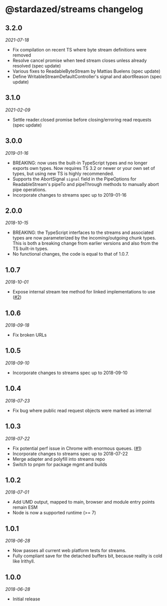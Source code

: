 # @stardazed/streams changelog

## 3.2.0
_2021-07-18_
* Fix compilation on recent TS where byte stream definitions were removed
* Resolve cancel promise when teed stream closes unless already resolved (spec update)
* Various fixes to ReadableByteStream by Mattias Buelens (spec update)
* Define WritableStreamDefaultController's signal and abortReason (spec update)

## 3.1.0
_2021-02-09_
* Settle reader.closed promise before closing/erroring read requests (spec update)

## 3.0.0
_2019-01-16_
* BREAKING: now uses the built-in TypeScript types and no longer exports own types. Now requires TS 3.2 or newer or your
  own set of types, but using new TS is highly recommended.
* Supports the AbortSignal `signal` field in the PipeOptions for ReadableStream's pipeTo and pipeThrough methods to manually
  abort pipe operations.
* Incorporate changes to streams spec up to 2019-01-16

## 2.0.0
_2018-10-15_
* BREAKING: the TypeScript interfaces to the streams and associated types are now parameterized by the incoming/outgoing chunk types.
  This is both a breaking change from earlier versions and also from the TS built-in types.
* No functional changes, the code is equal to that of 1.0.7.

## 1.0.7
_2018-10-01_
* Expose internal stream tee method for linked implementations to use ([#2](https://github.com/stardazed/sd-streams/issues/2))

## 1.0.6
_2018-09-18_
* Fix broken URLs

## 1.0.5
_2018-09-10_
* Incorporate changes to streams spec up to 2018-09-10

## 1.0.4
_2018-07-23_
* Fix bug where public read request objects were marked as internal

## 1.0.3
_2018-07-22_
* Fix potential perf issue in Chrome with enormous queues. ([#1](https://github.com/stardazed/sd-streams/issues/1))
* Incorporate changes to streams spec up to 2018-07-22
* Merge adapter and polyfill into streams repo
* Switch to pnpm for package mgmt and builds

## 1.0.2
_2018-07-01_
* Add UMD output, mapped to main, browser and module entry points remain ESM
* Node is now a supported runtime (>= 7)

## 1.0.1
_2018-06-28_
* Now passes all current web platform tests for streams.
* Fully compliant save for the detached buffers bit, because reality is cold like Irithyll.

## 1.0.0
_2018-06-28_
* Initial release
